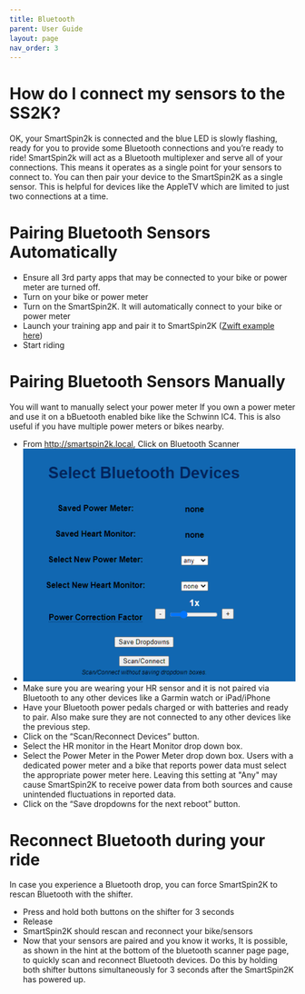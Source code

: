 ```yaml
---
title: Bluetooth
parent: User Guide
layout: page
nav_order: 3
---
```

# How do I connect my sensors to the SS2K?
OK, your SmartSpin2k is connected and the blue LED is slowly flashing, ready for you to provide some Bluetooth connections and you’re ready to ride! SmartSpin2k will act as a Bluetooth multiplexer and serve all of your connections.  This means it operates as a single point for your sensors to connect to.  You can then pair your device to the SmartSpin2K as a single sensor.  This is helpful for devices like the AppleTV which are limited to just two connections at a time.

# Pairing Bluetooth Sensors Automatically
* Ensure all 3rd party apps that may be connected to your bike or power meter are turned off.
* Turn on your bike or power meter
* Turn on the SmartSpin2K.  It will automatically connect to your bike or power meter
* Launch your training app and pair it to SmartSpin2K ([Zwift example here](https://github.com/doudar/SmartSpin2k/wiki/Riding-Zwift-with-SmartSpin2k))
* Start riding

# Pairing Bluetooth Sensors Manually
You will want to manually select your power meter If you own a power meter and use it on a bBuetooth enabled bike like the Schwinn IC4. This is also useful if you have multiple power meters or bikes nearby.

* From http://smartspin2k.local, Click on Bluetooth Scanner
* ![Bluetooth Settings](../images/bluetooth_settings.png)
* Make sure you are wearing your HR sensor and it is not paired via Bluetooth to any other devices like a Garmin watch or iPad/iPhone
* Have your Bluetooth power pedals charged or with batteries and ready to pair. Also make sure they are not connected to any other devices like the previous step.
* Click on the “Scan/Reconnect Devices” button.
* Select the HR monitor in the Heart Monitor drop down box.
* Select the Power Meter in the Power Meter drop down box.  Users with a dedicated power meter and a bike that reports power data must select the appropriate power meter here.  Leaving this setting at "Any" may cause SmartSpin2K to receive power data from both sources and cause unintended fluctuations in reported data.
* Click on the “Save dropdowns for the next reboot” button.

# Reconnect Bluetooth during your ride
In case you experience a Bluetooth drop, you can force SmartSpin2K to rescan Bluetooth with the shifter.

* Press and hold both buttons on the shifter for 3 seconds
* Release
* SmartSpin2K should rescan and reconnect your bike/sensors
* Now that your sensors are paired and you know it works, It is possible, as shown in the hint at the bottom of the bluetooth scanner page page, to quickly scan and reconnect Bluetooth devices.  Do this by holding both shifter buttons simultaneously for 3 seconds after the SmartSpin2K has powered up. 